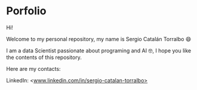 # Porfolio

Hi!

Welcome to my personal repository, my name is Sergio Catalán Torralbo :smile:

I am a data Scientist passionate about programing and AI :nerd_face:, I hope you like the contents of this repository.

Here are my contacts:

LinkedIn: <www.linkedin.com/in/sergio-catalan-torralbo>
